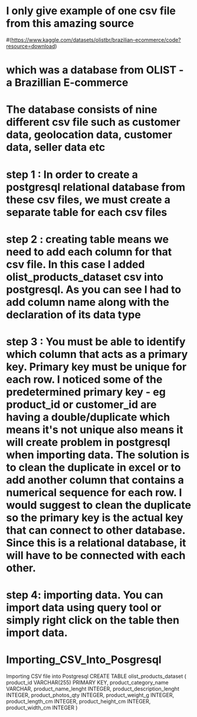# I only give example of one csv file from this amazing source 
#(https://www.kaggle.com/datasets/olistbr/brazilian-ecommerce/code?resource=download)
# which was a database from OLIST - a Brazillian E-commerce
# The database consists of nine different csv file such as customer data, geolocation data, customer data, seller data etc
# step 1 : In order to create a postgresql relational database from these csv files, we must create a separate table for each csv files
# step 2 : creating table means we need to add each column for that csv file. In this case I added olist_products_dataset csv into postgresql. As you can see I had to add column name along with the declaration of its data type
# step 3 : You must be able to identify which column that acts as a primary key. Primary key must be unique for each row. I noticed some of the predetermined primary key - eg product_id or customer_id are having a double/duplicate which means it's not unique also means it will create problem in postgresql when importing data. The solution is to clean the duplicate in excel or to add another column that contains a numerical sequence for each row. I would suggest to clean the duplicate so the primary key is the actual key that can connect to other database. Since this is a relational database, it will have to be connected with each other.
# step 4: importing data. You can import data using query tool or simply right click on the table then import data. 



# Importing_CSV_Into_Posgresql
Importing CSV file into Postgresql
CREATE TABLE olist_products_dataset (
  product_id VARCHAR(255) PRIMARY KEY,
  product_category_name VARCHAR,
  product_name_lenght INTEGER,
  product_description_lenght INTEGER,
  product_photos_qty INTEGER,
  product_weight_g INTEGER,
  product_length_cm INTEGER,
  product_height_cm INTEGER,
  product_width_cm INTEGER
)
